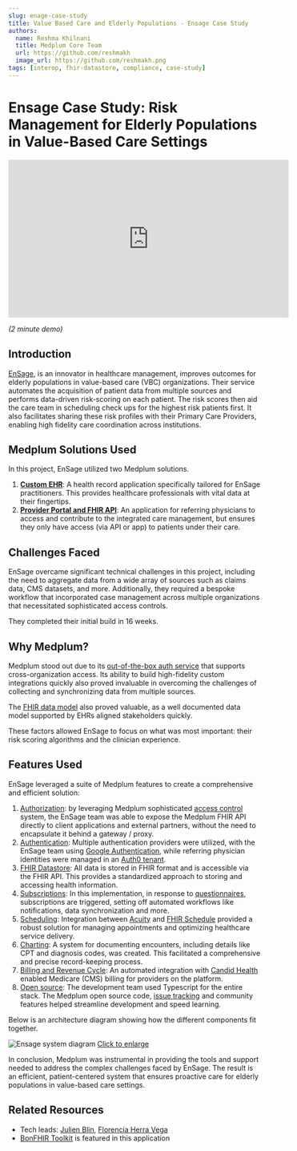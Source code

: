 ```yaml
---
slug: enage-case-study
title: Value Based Care and Elderly Populations - Ensage Case Study
authors:
  name: Reshma Khilnani
  title: Medplum Core Team
  url: https://github.com/reshmakh
  image_url: https://github.com/reshmakh.png
tags: [interop, fhir-datastore, compliance, case-study]
---
```


# Ensage Case Study: Risk Management for Elderly Populations in Value-Based Care Settings

<iframe width="560" height="315" src="https://www.youtube.com/embed/GIlmd7OMZ5g?start=0" title="YouTube video player" frameborder="0" allow="accelerometer; autoplay; clipboard-write; encrypted-media; gyroscope; picture-in-picture" allowfullscreen></iframe>

_(2 minute demo)_

## Introduction

[EnSage](https://www.ensagehealth.com/), is an innovator in healthcare management, improves outcomes for elderly populations in value-based care (VBC) organizations. Their service automates the acquisition of patient data from multiple sources and performs data-driven risk-scoring on each patient. The risk scores then aid the care team in scheduling check ups for the highest risk patients first. It also facilitates sharing these risk profiles with their Primary Care Providers, enabling high fidelity care coordination across institutions.

## Medplum Solutions Used

In this project, EnSage utilized two Medplum solutions.

1. **[Custom EHR](/solutions/custom-ehr)**: A health record application specifically tailored for EnSage practitioners. This provides healthcare professionals with vital data at their fingertips.
2. **[Provider Portal and FHIR API](/solutions/provider-portal)**: An application for referring physicians to access and contribute to the integrated care management, but ensures they only have access (via API or app) to patients under their care.

## Challenges Faced

EnSage overcame significant technical challenges in this project, including the need to aggregate data from a wide array of sources such as claims data, CMS datasets, and more. Additionally, they required a bespoke workflow that incorporated case management across multiple organizations that necessitated sophisticated access controls.

They completed their initial build in 16 weeks.

## Why Medplum?

Medplum stood out due to its [out-of-the-box auth service](/docs/auth/external-identity-providers) that supports cross-organization access. Its ability to build high-fidelity custom integrations quickly also proved invaluable in overcoming the challenges of collecting and synchronizing data from multiple sources.

The [FHIR data model](/docs/api/fhir/resources) also proved valuable, as a well documented data model supported by EHRs aligned stakeholders quickly.

These factors allowed EnSage to focus on what was most important: their risk scoring algorithms and the clinician experience.

## Features Used

EnSage leveraged a suite of Medplum features to create a comprehensive and efficient solution:

1. [Authorization](/docs/auth/access-control): by leveraging Medplum sophisticated [access control](/docs/auth/access-control#healthcare-partnerships) system, the EnSage team was able to expose the Medplum FHIR API directly to client applications and external partners, without the need to encapsulate it behind a gateway / proxy.
2. [Authentication](/docs/auth): Multiple authentication providers were utilized, with the EnSage team using [Google Authentication](/docs/auth/google-auth), while referring physician identities were managed in an [Auth0 tenant](/docs/auth/external-identity-providers).
3. [FHIR Datastore](/docs/fhir-datastore): All data is stored in FHIR format and is accessible via the FHIR API. This provides a standardized approach to storing and accessing health information.
4. [Subscriptions](/docs/subscriptions): In this implementation, in response to [questionnaires](/docs/questionnaires/basic-tutorial), subscriptions are triggered, setting off automated workflows like notifications, data synchronization and more.
5. [Scheduling](/docs/scheduling): Integration between [Acuity](https://www.acuityscheduling.com/) and [FHIR Schedule](/docs/api/fhir/resources/schedule) provided a robust solution for managing appointments and optimizing healthcare service delivery.
6. [Charting](/docs/charting): A system for documenting encounters, including details like CPT and diagnosis codes, was created. This facilitated a comprehensive and precise record-keeping process.
7. [Billing and Revenue Cycle](/docs/billing): An automated integration with [Candid Health](https://github.com/medplum/medplum-demo-bots/tree/main/src/examples/candid-health) enabled Medicare (CMS) billing for providers on the platform.
8. [Open source](https://github.com/medplum/medplum): The development team used Typescript for the entire stack. The Medplum open source code, [issue tracking](https://github.com/medplum/medplum/issues) and community features helped streamline development and speed learning.

Below is an architecture diagram showing how the different components fit together.

![Ensage system diagram](/img/blog/ensage-platform-architecture.jpg)
[Click to enlarge](/img/blog/ensage-platform-architecture.jpg)

In conclusion, Medplum was instrumental in providing the tools and support needed to address the complex challenges faced by EnSage. The result is an efficient, patient-centered system that ensures proactive care for elderly populations in value-based care settings.

## Related Resources

- Tech leads: [Julien Blin](https://ca.linkedin.com/in/julienblin), [Florencia Herra Vega](https://ca.linkedin.com/in/flohdot)
- [BonFHIR Toolkit](https://bonfhir.dev/) is featured in this application
